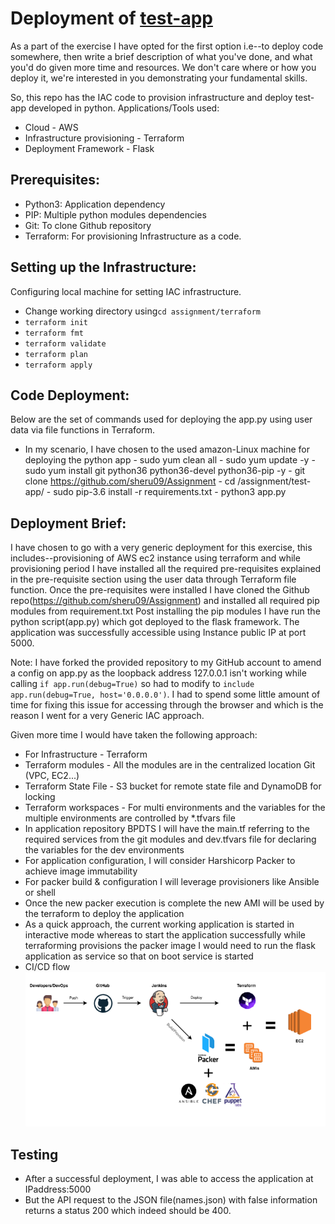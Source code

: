 # Deployment of [test-app](https://github.com/bpdts/test-app)

As a part of the exercise I have opted for the first option i.e--to deploy code somewhere, then write a brief description of what you've done, and what you'd do given more time and resources. We don't care where or how you deploy it, we're interested in you demonstrating your fundamental skills.

So, this repo has the IAC code to provision infrastructure and deploy test-app developed in python.
Applications/Tools used:
- Cloud - AWS
- Infrastructure provisioning - Terraform
- Deployment Framework - Flask


## Prerequisites:
- Python3: Application dependency
- PIP: Multiple python modules dependencies
- Git: To clone Github repository
- Terraform: For provisioning  Infrastructure as a code.

## Setting up the Infrastructure:

Configuring local machine for setting IAC infrastructure.

-   Change working directory using`cd assignment/terraform`
-   `terraform init`
-  `terraform fmt`
-   `terraform validate`
-   `terraform plan `
-   `terraform apply`
## Code Deployment:

Below are the set of commands used for deploying the app.py using user data via file functions in Terraform.
- In my scenario, I have chosen to the used amazon-Linux machine for deploying the python app
      - sudo yum clean all
      - sudo yum update -y
      - sudo yum install git python36 python36-devel python36-pip -y
      - git clone https://github.com/sheru09/Assignment
      - cd /assignment/test-app/
      - sudo pip-3.6 install -r requirements.txt
      - python3 app.py

## Deployment Brief:
I have chosen to go with a very generic deployment for this exercise, this includes--provisioning of AWS ec2 instance using terraform and while provisioning period I have installed all the required pre-requisites explained in the pre-requisite section using the user data through Terraform file function.
Once the pre-requisites were installed I have cloned the Github repo(https://github.com/sheru09/Assignment) and installed all required pip modules from requirement.txt
Post installing the pip modules I have run the python script(app.py) which got deployed to the flask framework. The application was successfully accessible using  Instance public IP at port 5000.

Note:
I have forked the provided repository to my GitHub account to amend a config on app.py as the loopback address 127.0.0.1 isn't working while calling `if app.run(debug=True)` so had to modify to `include app.run(debug=True, host='0.0.0.0')`.
I had to spend some little amount of time for fixing this issue for accessing through the browser and which is the reason I went for a very Generic IAC approach.

Given more time I would have taken the following approach:

- For Infrastructure - Terraform
- Terraform modules - All the modules are in the centralized location Git (VPC, EC2...)
- Terraform State File - S3 bucket for remote state file and DynamoDB for locking
- Terraform workspaces - For multi environments and the variables for the multiple environments are controlled by *.tfvars file
- In application repository BPDTS I will have the main.tf referring to the required services from the git modules and dev.tfvars file for declaring the variables for the dev environments
- For application configuration, I will consider Harshicorp Packer to achieve image immutability
- For packer build & configuration I will leverage provisioners like Ansible or shell
- Once the new packer execution is complete the new AMI will be used by the terraform to deploy the application
- As a quick approach, the current working application is started in interactive mode whereas to start the application successfully while terraforming provisions the packer image I would need to run the flask application as service so that on boot service is started
- CI/CD flow
![enter image description here](https://github.com/ssheru/assignment/blob/master/terraform/Neproposal.png)

## Testing

- After a successful deployment, I was able to access the application at IPaddress:5000
- But the API request to the JSON file(names.json) with false information returns a status 200 which indeed should be 400.
